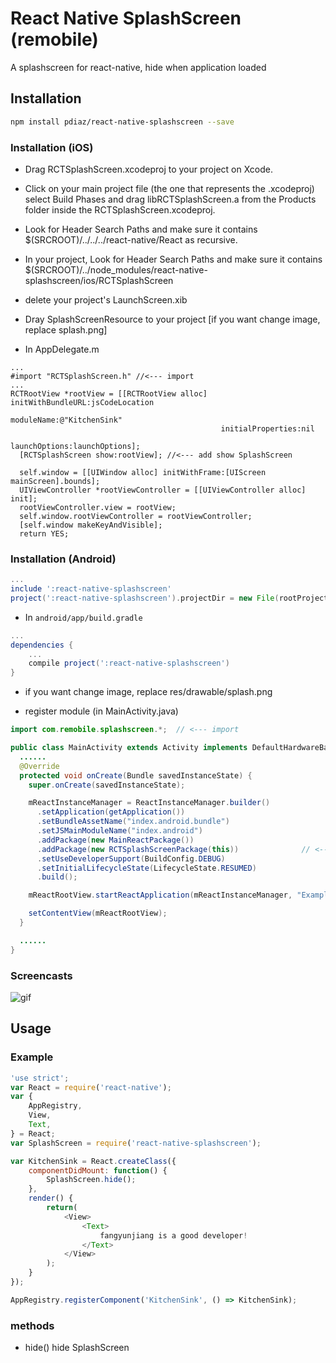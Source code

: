 # React Native SplashScreen (remobile)
A splashscreen for react-native, hide when application loaded

## Installation
```sh
npm install pdiaz/react-native-splashscreen --save
```
### Installation (iOS)
* Drag RCTSplashScreen.xcodeproj to your project on Xcode.
* Click on your main project file (the one that represents the .xcodeproj) select Build Phases and drag libRCTSplashScreen.a from the Products folder inside the RCTSplashScreen.xcodeproj.
* Look for Header Search Paths and make sure it contains $(SRCROOT)/../../../react-native/React as recursive.

* In your project, Look for Header Search Paths and make sure it contains $(SRCROOT)/../node_modules/react-native-splashscreen/ios/RCTSplashScreen

* delete your project's LaunchScreen.xib
* Dray SplashScreenResource to your project [if you want change image, replace splash.png]

* In AppDelegate.m
```objc
...
#import "RCTSplashScreen.h" //<--- import
...
RCTRootView *rootView = [[RCTRootView alloc] initWithBundleURL:jsCodeLocation
                                                      moduleName:@"KitchenSink"
                                               initialProperties:nil
                                                   launchOptions:launchOptions];
  [RCTSplashScreen show:rootView]; //<--- add show SplashScreen

  self.window = [[UIWindow alloc] initWithFrame:[UIScreen mainScreen].bounds];
  UIViewController *rootViewController = [[UIViewController alloc] init];
  rootViewController.view = rootView;
  self.window.rootViewController = rootViewController;
  [self.window makeKeyAndVisible];
  return YES;
```


### Installation (Android)
```gradle
...
include ':react-native-splashscreen'
project(':react-native-splashscreen').projectDir = new File(rootProject.projectDir, '../node_modules/react-native-splashscreen/android')
```

* In `android/app/build.gradle`

```gradle
...
dependencies {
    ...
    compile project(':react-native-splashscreen')
}
```
* if you want change image, replace res/drawable/splash.png

* register module (in MainActivity.java)

```java
import com.remobile.splashscreen.*;  // <--- import

public class MainActivity extends Activity implements DefaultHardwareBackBtnHandler {
  ......
  @Override
  protected void onCreate(Bundle savedInstanceState) {
    super.onCreate(savedInstanceState);

    mReactInstanceManager = ReactInstanceManager.builder()
      .setApplication(getApplication())
      .setBundleAssetName("index.android.bundle")
      .setJSMainModuleName("index.android")
      .addPackage(new MainReactPackage())
      .addPackage(new RCTSplashScreenPackage(this))              // <------ add here
      .setUseDeveloperSupport(BuildConfig.DEBUG)
      .setInitialLifecycleState(LifecycleState.RESUMED)
      .build();

    mReactRootView.startReactApplication(mReactInstanceManager, "ExampleRN", null);

    setContentView(mReactRootView);
  }

  ......
}
```

### Screencasts
![gif](https://github.com/remobile/react-native-splashscreen/blob/master/screencasts/splash.gif)

## Usage

### Example
```js
'use strict';
var React = require('react-native');
var {
    AppRegistry,
    View,
    Text,
} = React;
var SplashScreen = require('react-native-splashscreen');

var KitchenSink = React.createClass({
    componentDidMount: function() {
        SplashScreen.hide();
    },
    render() {
        return(
            <View>
                <Text>
                    fangyunjiang is a good developer!
                </Text>
            </View>
        );
    }
});

AppRegistry.registerComponent('KitchenSink', () => KitchenSink);
```


### methods
- hide() hide SplashScreen
